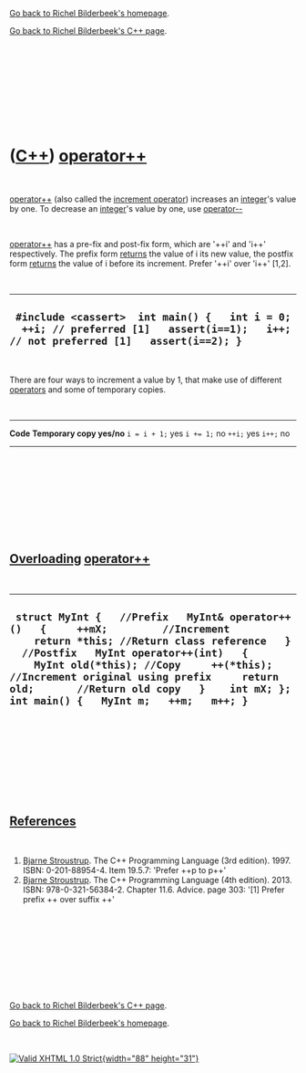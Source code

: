 [Go back to Richel Bilderbeek's homepage](index.htm).

[Go back to Richel Bilderbeek's C++ page](Cpp.htm).

 

 

 

 

 

([C++](Cpp.htm)) [operator++](CppOperatorIncrement.htm)
=======================================================

 

[operator++](CppOperatorIncrement.htm) (also called the [increment
operator](CppOperatorIncrement.htm)) increases an
[integer](CppInt.htm)'s value by one. To decrease an
[integer](CppInt.htm)'s value by one, use
[operator--](CppOperatorDecrement.htm)

 

[operator++](CppOperatorIncrement.htm) has a pre-fix and post-fix form,
which are '++i' and 'i++' respectively. The prefix form
[returns](CppReturn.htm) the value of i its new value, the postfix form
[returns](CppReturn.htm) the value of i before its increment. Prefer
'++i' over 'i++' \[1,2\].

 

  ----------------------------------------------------------------------------------------------------------------------------------------
  ` #include <cassert>  int main() {   int i = 0;   ++i; // preferred [1]   assert(i==1);   i++; // not preferred [1]   assert(i==2); }`
  ----------------------------------------------------------------------------------------------------------------------------------------

 

There are four ways to increment a value by 1, that make use of
different [operators](CppOperator.htm) and some of temporary copies.

 

  -------------- ---------------------------
  **Code**       **Temporary copy yes/no**
  `i = i + 1;`   yes
  `i += 1;`      no
  `++i;`         yes
  `i++;`         no
  -------------- ---------------------------

 

 

 

 

 

[Overloading](CppOverload.htm) [operator++](CppOperatorIncrement.htm)
---------------------------------------------------------------------

 

  ----------------------------------------------------------------------------------------------------------------------------------------------------------------------------------------------------------------------------------------------------------------------------------------------------------------------------------------------------------------------
  ` struct MyInt {   //Prefix   MyInt& operator++()   {     ++mX;         //Increment     return *this; //Return class reference   }    //Postfix   MyInt operator++(int)   {     MyInt old(*this); //Copy     ++(*this);        //Increment original using prefix     return old;       //Return old copy   }    int mX; };  int main() {   MyInt m;   ++m;   m++; }`
  ----------------------------------------------------------------------------------------------------------------------------------------------------------------------------------------------------------------------------------------------------------------------------------------------------------------------------------------------------------------------

 

 

 

 

 

[References](CppReferences.htm)
-------------------------------

 

1.  [Bjarne Stroustrup](CppBjarneStroustrup.htm). The C++ Programming
    Language (3rd edition). 1997. ISBN: 0-201-88954-4. Item 19.5.7:
    'Prefer ++p to p++'
2.  [Bjarne Stroustrup](CppBjarneStroustrup.htm). The C++ Programming
    Language (4th edition). 2013. ISBN: 978-0-321-56384-2. Chapter 11.6.
    Advice. page 303: '\[1\] Prefer prefix ++ over suffix ++'

 

 

 

 

 

[Go back to Richel Bilderbeek's C++ page](Cpp.htm).

[Go back to Richel Bilderbeek's homepage](index.htm).

 

[![Valid XHTML 1.0 Strict](valid-xhtml10.png){width="88"
height="31"}](http://validator.w3.org/check?uri=referer)
